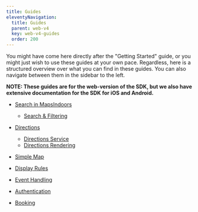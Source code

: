```yaml
---
title: Guides
eleventyNavigation:
  title: Guides
  parent: web-v4
  key: web-v4-guides
  order: 200
---
```


You might have come here directly after the "Getting Started" guide, or you might just wish to use these guides at your own pace. Regardless, here is a structured overview over what you can find in these guides. You can also navigate between them in the sidebar to the left.

**NOTE: These guides are for the web-version of the SDK, but we also have extensive documentation for the SDK for iOS and Android.**

* [Search in MapsIndoors](../guides/search)
  * [Search & Filtering](../guides/search/search-and-filtering)

* [Directions](../guides/directions)
  * [Directions Service](../guides/directions/directions-service)
  * [Directions Rendering](../guides/directions/directions-renderer)

* [Simple Map](../guides/simple-map)
* [Display Rules](../guides/display-rules-intro)
* [Event Handling](../guides/using-events)
* [Authentication](../guides/authentication)
* [Booking](../guides/booking)
